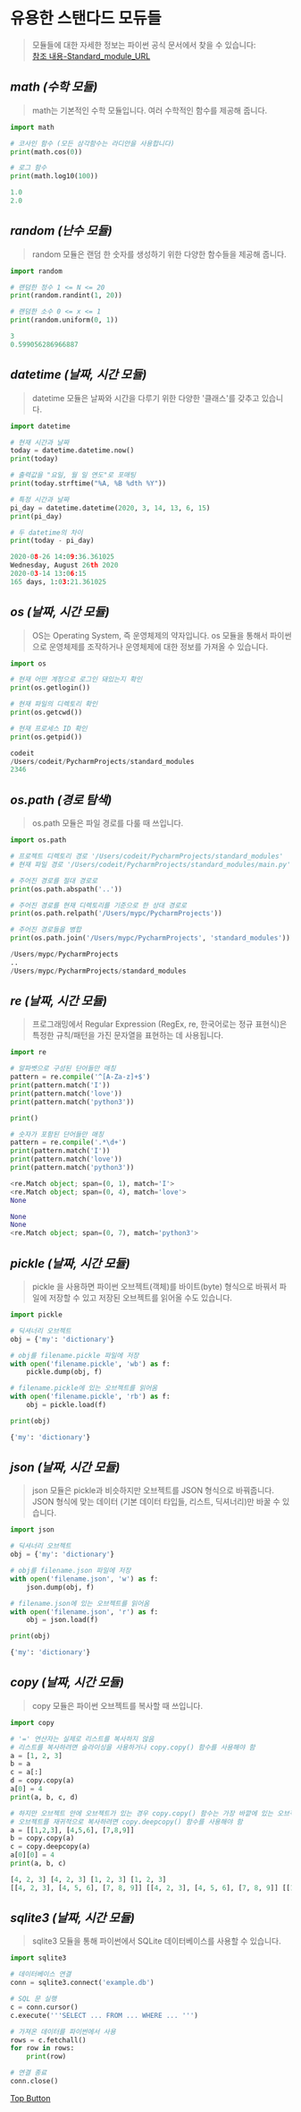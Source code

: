 유용한 스탠다드 모듀들
=============
> 모듈들에 대한 자세한 정보는 파이썬 공식 문서에서 찾을 수 있습니다:  
[참조 내용-Standard_module_URL](https://docs.python.org/ko/3/library/)  
  
*math (수학 모듈)*
-------------  
>   math는 기본적인 수학 모듈입니다. 여러 수학적인 함수를 제공해 줍니다.  
```python
import math

# 코사인 함수 (모든 삼각함수는 라디안을 사용합니다)
print(math.cos(0))

# 로그 함수
print(math.log10(100))
```  
  
``` python
1.0
2.0
```  

*random (난수 모듈)*
-------------  
> random 모듈은 랜덤 한 숫자를 생성하기 위한 다양한 함수들을 제공해 줍니다.  
```python
import random

# 랜덤한 정수 1 <= N <= 20 
print(random.randint(1, 20))

# 랜덤한 소수 0 <= x <= 1
print(random.uniform(0, 1))
```    

``` python
3
0.599056286966887
```  

*datetime (날짜, 시간 모듈)*
-------------  
> datetime 모듈은 날짜와 시간을 다루기 위한 다양한 '클래스'를 갖추고 있습니다. 
```python
import datetime 

# 현재 시간과 날짜
today = datetime.datetime.now()
print(today)

# 출력값을 "요일, 월 일 연도"로 포매팅
print(today.strftime("%A, %B %dth %Y"))

# 특정 시간과 날짜
pi_day = datetime.datetime(2020, 3, 14, 13, 6, 15)
print(pi_day)

# 두 datetime의 차이
print(today - pi_day)
```  
``` python
2020-08-26 14:09:36.361025
Wednesday, August 26th 2020
2020-03-14 13:06:15
165 days, 1:03:21.361025
```  

*os (날짜, 시간 모듈)*
-------------  
>   OS는 Operating System, 즉 운영체제의 약자입니다. os 모듈을 통해서 파이썬으로 운영체제를 조작하거나 운영체제에 대한 정보를 가져올 수 있습니다.
```python
import os

# 현재 어떤 계정으로 로그인 돼있는지 확인
print(os.getlogin())

# 현재 파일의 디렉토리 확인 
print(os.getcwd())

# 현재 프로세스 ID 확인 
print(os.getpid())
```  

```python
codeit
/Users/codeit/PycharmProjects/standard_modules
2346
```  

*os.path (경로 탐색)*
-------------  
>   os.path 모듈은 파일 경로를 다룰 때 쓰입니다.  
```python
import os.path

# 프로젝트 디렉토리 경로 '/Users/codeit/PycharmProjects/standard_modules'
# 현재 파일 경로 '/Users/codeit/PycharmProjects/standard_modules/main.py'

# 주어진 경로를 절대 경로로
print(os.path.abspath('..'))

# 주어진 경로를 현재 디렉토리를 기준으로 한 상대 경로로
print(os.path.relpath('/Users/mypc/PycharmProjects'))

# 주어진 경로들을 병합
print(os.path.join('/Users/mypc/PycharmProjects', 'standard_modules'))
```  
```python
/Users/mypc/PycharmProjects
..
/Users/mypc/PycharmProjects/standard_modules
```  

*re (날짜, 시간 모듈)*
-------------  
> 프로그래밍에서 Regular Expression (RegEx, re, 한국어로는 정규 표현식)은 특정한 규칙/패턴을 가진 문자열을 표현하는 데 사용됩니다.  

```python
import re 

# 알파벳으로 구성된 단어들만 매칭
pattern = re.compile('^[A-Za-z]+$')
print(pattern.match('I'))
print(pattern.match('love'))
print(pattern.match('python3'))

print()

# 숫자가 포함된 단어들만 매칭
pattern = re.compile('.*\d+')
print(pattern.match('I'))
print(pattern.match('love'))
print(pattern.match('python3'))
```  
```python
<re.Match object; span=(0, 1), match='I'>
<re.Match object; span=(0, 4), match='love'>
None

None
None
<re.Match object; span=(0, 7), match='python3'>
```  

*pickle (날짜, 시간 모듈)*
-------------  
> pickle 을 사용하면 파이썬 오브젝트(객체)를 바이트(byte) 형식으로 바꿔서 파일에 저장할 수 있고 저장된 오브젝트를 읽어올 수도 있습니다.   
```python
import pickle

# 딕셔너리 오브젝트
obj = {'my': 'dictionary'}  

# obj를 filename.pickle 파일에 저장
with open('filename.pickle', 'wb') as f:
    pickle.dump(obj, f)

# filename.pickle에 있는 오브젝트를 읽어옴 
with open('filename.pickle', 'rb') as f:
    obj = pickle.load(f)

print(obj)
```  
``` python
{'my': 'dictionary'}
```  

*json (날짜, 시간 모듈)*
-------------  
> json 모듈은 pickle과 비슷하지만 오브젝트를 JSON 형식으로 바꿔줍니다. JSON 형식에 맞는 데이터 (기본 데이터 타입들, 리스트, 딕셔너리)만 바꿀 수 있습니다.  
```python
import json

# 딕셔너리 오브젝트
obj = {'my': 'dictionary'}  

# obj를 filename.json 파일에 저장
with open('filename.json', 'w') as f:
    json.dump(obj, f)

# filename.json에 있는 오브젝트를 읽어옴 
with open('filename.json', 'r') as f:
    obj = json.load(f)

print(obj)
```  
``` python
{'my': 'dictionary'}
```

*copy (날짜, 시간 모듈)*
-------------  
> copy 모듈은 파이썬 오브젝트를 복사할 때 쓰입니다.
```python
import copy

# '=' 연산자는 실제로 리스트를 복사하지 않음
# 리스트를 복사하려면 슬라이싱을 사용하거나 copy.copy() 함수를 사용해야 함
a = [1, 2, 3] 
b = a
c = a[:]
d = copy.copy(a)
a[0] = 4
print(a, b, c, d)

# 하지만 오브젝트 안에 오브젝트가 있는 경우 copy.copy() 함수는 가장 바깥에 있는 오브젝트만 복사함 
# 오브젝트를 재귀적으로 복사하려면 copy.deepcopy() 함수를 사용해야 함
a = [[1,2,3], [4,5,6], [7,8,9]]
b = copy.copy(a)
c = copy.deepcopy(a)
a[0][0] = 4
print(a, b, c)
```  
``` python
[4, 2, 3] [4, 2, 3] [1, 2, 3] [1, 2, 3]
[[4, 2, 3], [4, 5, 6], [7, 8, 9]] [[4, 2, 3], [4, 5, 6], [7, 8, 9]] [[1, 2, 3], [4, 5, 6], [7, 8, 9]]
```  

*sqlite3 (날짜, 시간 모듈)*
-------------  
> sqlite3 모듈을 통해 파이썬에서 SQLite 데이터베이스를 사용할 수 있습니다.  
```python
import sqlite3

# 데이터베이스 연결
conn = sqlite3.connect('example.db')

# SQL 문 실행 
c = conn.cursor()
c.execute('''SELECT ... FROM ... WHERE ... ''')

# 가져온 데이터를 파이썬에서 사용
rows = c.fetchall()
for row in rows:
    print(row)

# 연결 종료
conn.close()
```  
 

[Top Button](#)
